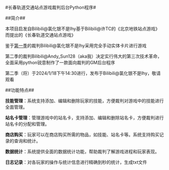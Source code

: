 #长春轨道交通站点游戏裁判后台Python程序#

##简介##

本项目启发自Bilibili@氯化银不是lhy基于Bilibili@许TC的《北京地铁站点游戏》而提出的《长春轨道交通站点游戏》

鉴于[第一季](https://www.bilibili.com/video/BV1mm4y1a7AH)的裁判Bilibili@氯化银不是lhy采用完全手动实体卡片进行游戏

第二季的裁判Bilibili@Andy_Sun128（aka我）决定实行伟大的第三次技术革命，全面采用python锐意制作了一款面向裁判的GM后台程序

第二季（将）于2024/1/18下午14:30进行，发布于Bilibili@氯化银不是lhy，敬请观看

##功能特点##

**技能管理**：系统支持添加、编辑和删除玩家的技能，方便裁判对游戏中的技能进行全面管理。

**站名卡管理**：管理游戏中的站名卡，支持添加、编辑和删除站名卡，方便裁判进行站名卡的分配和管理。

**商店购买**：玩家可以在商店购买所需的物品，如技能、站名卡等。系统支持购买记录的查询和统计。

**数据统计**：系统提供全面的数据统计功能，帮助裁判了解游戏进程和玩家表现。

**日志记录**：对各玩家的操作与统计信息进行精确到秒的统计，生成txt文件
